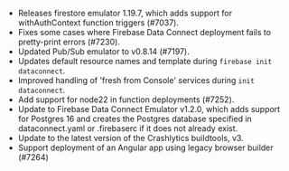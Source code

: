 - Releases firestore emulator 1.19.7, which adds support for withAuthContext function triggers (#7037).
- Fixes some cases where Firebase Data Connect deployment fails to pretty-print errors (#7230).
- Updated Pub/Sub emulator to v0.8.14 (#7197).
- Updates default resource names and template during `firebase init dataconnect`.
- Improved handling of 'fresh from Console' services during `init dataconnect`.
- Add support for node22 in function deployments (#7252).
- Update to Firebase Data Connect Emulator v1.2.0, which adds support for Postgres 16 and creates the Postgres database specified in dataconnect.yaml or .firebaserc if it does not already exist.
- Update to the latest version of the Crashlytics buildtools, v3.
- Support deployment of an Angular app using legacy browser builder (#7264)
